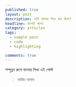```yaml
---
published: true
layout: post
description: দেখি বাংলায় লিখা যায় কিনা?
headline: বাংলাই বাংলা
category: articles
tags: 
  - sample post
  - code
  - highlighting

comments: true
---
```

 শম্পুন্রন রুপে বাংলায় লিখা এই পোস্ট

 > ফাকিং অসাম